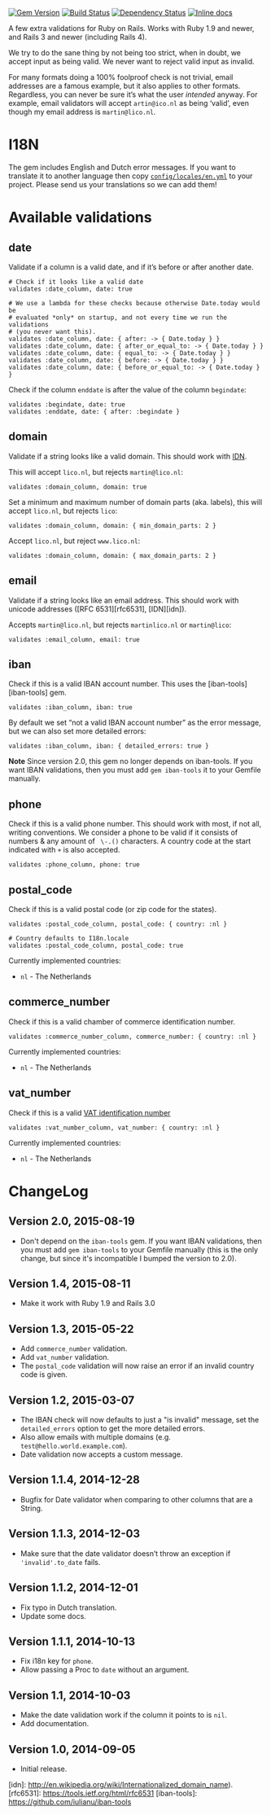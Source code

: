 [![Gem Version](https://badge.fury.io/rb/rails_validations.svg)](http://badge.fury.io/rb/rails_validations)
[![Build Status](https://travis-ci.org/bluerail/rails_validations.svg)](https://travis-ci.org/bluerail/rails_validations)
[![Dependency Status](https://gemnasium.com/bluerail/rails_validations.svg)](https://gemnasium.com/bluerail/rails_validations)
[![Inline docs](http://inch-ci.org/github/bluerail/rails_validations.svg?branch=master)](http://inch-ci.org/github/bluerail/rails_validations)


A few extra validations for Ruby on Rails. Works with Ruby 1.9 and newer, and
Rails 3 and newer (including Rails 4).

We try to do the sane thing by not being too strict, when in doubt, we accept
input as being valid. We never want to reject valid input as invalid.

For many formats doing a 100% foolproof check is not trivial, email addresses
are a famous example, but it also applies to other formats.  
Regardless, you can never be sure it’s what the user *intended* anyway. For
example, email validators will accept `artin@ico.nl` as being ‘valid’, even
though my email address is `martin@lico.nl`.  


I18N
====
The gem includes English and Dutch error messages. If you want to translate it
to another language then copy [`config/locales/en.yml`][tr] to your project.
Please send us your translations so we can add them!

[tr]: https://github.com/bluerail/rails_validations/blob/master/config/locales/en.yml


Available validations
=====================

date
----
Validate if a column is a valid date, and if it’s before or after another date.

    # Check if it looks like a valid date
    validates :date_column, date: true

    # We use a lambda for these checks because otherwise Date.today would be
    # evaluated *only* on startup, and not every time we run the validations
    # (you never want this).
    validates :date_column, date: { after: -> { Date.today } }
    validates :date_column, date: { after_or_equal_to: -> { Date.today } }
    validates :date_column, date: { equal_to: -> { Date.today } }
    validates :date_column, date: { before: -> { Date.today } }
    validates :date_column, date: { before_or_equal_to: -> { Date.today } }

Check if the column `enddate` is after the value of the column `begindate`:

    validates :begindate, date: true
    validates :enddate, date: { after: :begindate }


domain
------
Validate if a string looks like a valid domain. This should work with [IDN](idn).

This will accept `lico.nl`, but rejects `martin@lico.nl`:

    validates :domain_column, domain: true

Set a minimum and maximum number of domain parts (aka. labels), this will accept
`lico.nl`, but rejects `lico`:

    validates :domain_column, domain: { min_domain_parts: 2 }

Accept `lico.nl`, but reject `www.lico.nl`:

    validates :domain_column, domain: { max_domain_parts: 2 }


email
-----
Validate if a string looks like an email address. This should work with unicode
addresses ([RFC 6531][rfc6531], [IDN][idn]).

Accepts `martin@lico.nl`, but rejects `martinlico.nl` or `martin@lico`:

    validates :email_column, email: true


iban
----
Check if this is a valid IBAN account number. This uses the
[iban-tools][iban-tools] gem.

    validates :iban_column, iban: true

By default we set “not a valid IBAN account number” as the error message, but we
can also set more detailed errors:

    validates :iban_column, iban: { detailed_errors: true }

**Note** Since version 2.0, this gem no longer depends on iban-tools.  If you
want IBAN validations, then you must add `gem iban-tools` it to your Gemfile
manually.

phone
-----
Check if this is a valid phone number. This should work with most, if not all,
writing conventions. We consider a phone to be valid if it consists of numbers &
any amount of ` \-.()` characters. A country code at the start indicated with
`+` is also accepted.

    validates :phone_column, phone: true


postal\_code
------------
Check if this is a valid postal code (or zip code for the states).

    validates :postal_code_column, postal_code: { country: :nl }

    # Country defaults to I18n.locale
    validates :postal_code_column, postal_code: true


Currently implemented countries:

- `nl` - The Netherlands


commerce\_number
---------------
Check if this is a valid chamber of commerce identification number.

    validates :commerce_number_column, commerce_number: { country: :nl }

Currently implemented countries:

- `nl` - The Netherlands


vat\_number
-----------
Check if this is a valid [VAT identification number](https://en.wikipedia.org/wiki/VAT_identification_number)

    validates :vat_number_column, vat_number: { country: :nl }

Currently implemented countries:

- `nl` - The Netherlands


ChangeLog
=========

Version 2.0, 2015-08-19
-----------------------
- Don't depend on the `iban-tools` gem. If you want IBAN validations, then you
  must add `gem iban-tools` to your Gemfile manually (this is the only change,
  but since it's incompatible I bumped the version to 2.0).


Version 1.4, 2015-08-11
-----------------------
- Make it work with Ruby 1.9 and Rails 3.0


Version 1.3, 2015-05-22
-----------------------
- Add `commerce_number` validation.
- Add `vat_number` validation.
- The `postal_code` validation will now raise an error if an invalid country
  code is given.


Version 1.2, 2015-03-07
-----------------------
- The IBAN check will now defaults to just a "is invalid" message, set the
  `detailed_errors` option to get the more detailed errors.
- Also allow emails with multiple domains (e.g. `test@hello.world.example.com`).
- Date validation now accepts a custom message.


Version 1.1.4, 2014-12-28
-------------------------
- Bugfix for Date validator when comparing to other columns that are a String.


Version 1.1.3, 2014-12-03
-------------------------
- Make sure that the date validator doesn’t throw an exception if
  `'invalid'.to_date` fails.


Version 1.1.2, 2014-12-01
-------------------------
- Fix typo in Dutch translation.
- Update some docs.


Version 1.1.1, 2014-10-13
-------------------------
- Fix i18n key for `phone`.
- Allow passing a Proc to `date` without an argument.


Version 1.1, 2014-10-03
-----------------------
- Make the date validation work if the column it points to is `nil`.
- Add documentation.


Version 1.0, 2014-09-05
-----------------------
- Initial release.


[idn]: http://en.wikipedia.org/wiki/Internationalized_domain_name).
[rfc6531]: https://tools.ietf.org/html/rfc6531
[iban-tools]: https://github.com/iulianu/iban-tools
